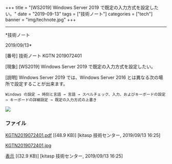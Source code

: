 ﻿+++
title = "[WS2019] Windows Server 2019 で既定の入力方式を設定したい。"
date = "2019-09-13"
tags = ["技術ノート"]
categories = ["tech"]
banner = "img/technote.jpg"
+++

-----------------------------------------------------------------------------------------------------------------------------

*技術ノート

2019/09/13*


[番号]
技術ノート KGTN 2019072401

[現象]
[WS2019] Windows Server 2019 で既定の入力方式を設定したい。

[説明]
Windows Server 2019 では、Windows Server 2016
とは異なる次の場所で設定することが出来ます。

    Windows の設定 → 時刻と言語 → 言語 → スペルチェック、入力、およびキーボードの設定
    → キーボードの詳細設定 → 既定の入力方式の上書き

![](http://techreport.kitasp.net/attachments/download/4343/KGTN2019072401.jpg)


### ファイル

 
 


[KGTN2019072401.pdf](http://techreport.kitasp.net/attachments/download/4342/KGTN2019072401.pdf)
 [(48.9 KB)] [kitasp 技術センター, 2019/09/13
16:25]

[KGTN2019072401.jpg](http://techreport.kitasp.net/attachments/download/4343/KGTN2019072401.jpg)

[表示](http://techreport.kitasp.net/attachments/4343/KGTN2019072401.jpg "表示")
 [(32.9 KB)] [kitasp 技術センター, 2019/09/13
16:25]


 


 

